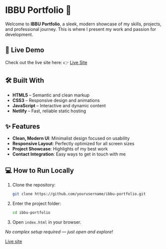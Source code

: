 

# IBBU Portfolio 🌟

Welcome to **IBBU Portfolio**, a sleek, modern showcase of my skills, projects, and professional journey. This is where I present my work and passion for development.

## 🚀 Live Demo

Check out the live site here:
👉 [Live Site](https://ibbu-portfolio.netlify.app)

## 🛠 Built With

* **HTML5** – Semantic and clean markup
* **CSS3** – Responsive design and animations
* **JavaScript** – Interactive and dynamic content
* **Netlify** – Fast, reliable static hosting

## ✨ Features

* **Clean, Modern UI**: Minimalist design focused on usability
* **Responsive Layout**: Perfectly optimized for all screen sizes
* **Project Showcase**: Highlights of my best work
* **Contact Integration**: Easy ways to get in touch with me



## 💻 How to Run Locally

1. Clone the repository:

   ```bash
   git clone https://github.com/yourusername/ibbu-portfolio.git
   ```
2. Enter the project folder:

   ```bash
   cd ibbu-portfolio
   ```
3. Open `index.html` in your browser.

*No complex setup required — just open and explore!*







[Live site](https://ibbu-portfolio.netlify.app/)


